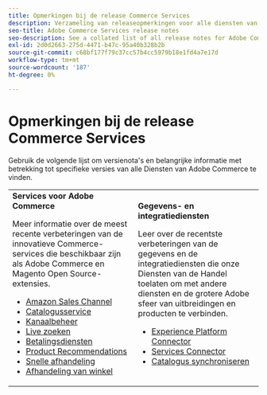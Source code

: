 ```yaml
---
title: Opmerkingen bij de release Commerce Services
description: Verzameling van releaseopmerkingen voor alle diensten van de Handel
seo-title: Adobe Commerce Services release notes
seo-description: See a collated list of all release notes for Adobe Commerce Services and related data and integration services.
exl-id: 2d0d2663-275d-4471-b47c-95a40b328b2b
source-git-commit: c68bf177f79c37cc57b4cc5979b18e1fd4a7e17d
workflow-type: tm+mt
source-wordcount: '187'
ht-degree: 0%

---
```


# Opmerkingen bij de release Commerce Services

Gebruik de volgende lijst om versienota&#39;s en belangrijke informatie met betrekking tot specifieke versies van alle Diensten van Adobe Commerce te vinden.

<table>
  <tbody>
    <tr>
      <td><strong>Services voor Adobe Commerce</strong>
        <p>Meer informatie over de meest recente verbeteringen van de innovatieve Commerce-services die beschikbaar zijn als Adobe Commerce en Magento Open Source-extensies.</p>
          <ul>
            <li><a href="https://experienceleague.adobe.com/docs/commerce-channels/amazon/release-notes.html">Amazon Sales Channel</a></li>
            <li><a href="https://experienceleague.adobe.com/docs/commerce-merchant-services/catalog-service/release-notes.html">Catalogusservice</a></li>
            <li><a href="https://experienceleague.adobe.com/docs/commerce-channels/channel-manager/release-notes.html">Kanaalbeheer</a></li>
            <li><a href="https://experienceleague.adobe.com/docs/commerce-merchant-services/live-search/release-notes.html">Live zoeken</a></li>
            <li><a href="https://experienceleague.adobe.com/docs/commerce-merchant-services/payment-services/release-notes.html">Betalingsdiensten</a></li>
            <li><a href="https://experienceleague.adobe.com/docs/commerce-merchant-services/product-recommendations/release-notes.html">Product Recommendations</a></li>
            <li><a href="https://experienceleague.adobe.com/docs/commerce-merchant-services/quick-checkout/release-notes.html">Snelle afhandeling</a></li>
            <li><a href="https://experienceleague.adobe.com/docs/commerce-merchant-services/store-fulfillment/release-notes.html">Afhandeling van winkel</a></li>
          </ul>
        </td>
      <td><strong>Gegevens- en integratiediensten</strong>
        <p>Leer over de recentste verbeteringen van de gegevens en de integratiediensten die onze Diensten van de Handel toelaten om met andere diensten en de grotere Adobe sfeer van uitbreidingen en producten te verbinden.</p>
          <ul>
            <li><a href="https://experienceleague.adobe.com/docs/commerce-merchant-services/experience-platform-connector/release-notes.html">Experience Platform Connector</a></li>
            <li><a href="https://experienceleague.adobe.com/docs/commerce-merchant-services/user-guides/saas.html">Services Connector</a></li>
            <li><a href="https://experienceleague.adobe.com/docs/commerce-merchant-services/user-guides/data-services/catalog-sync.html">Catalogus synchroniseren</a></li>
          </ul>
      </td>
    </tr>
  </tbody>
</table>
